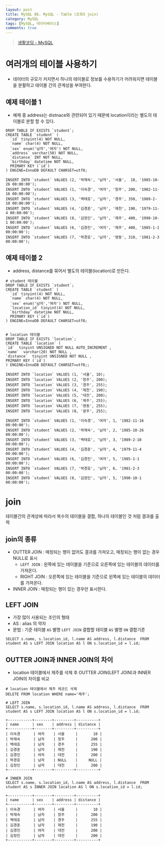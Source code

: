 ```yaml
---
layout: post
title: MySQL 06. MySQL - Table (조회5 join)
category: MySQL
tags: [MySQL, 데이터베이스]
comments: true
---
```

> [생활코딩 - MySQL ](https://opentutorials.org/course/195)    


# 여러개의 테이블 사용하기
- 데이터의 규모가 커지면서 하나의 테이블로 정보를 수용하기가 어려워지면 테이블을 분활하고 테이블 간의 관계성을 부여한다.

## 예제 테이블 1
-  예제 중 address는 distnace와 관련되어 있기 때문에 location이라는 별도의 테이블로 분할 할 수 있다.

```shell
DROP TABLE IF EXISTS `student`;
CREATE TABLE `student` (
  `id` tinyint(4) NOT NULL,
  `name` char(4) NOT NULL,
  `sex` enum('남자','여자') NOT NULL,
  `address` varchar(50) NOT NULL,
  `distance` INT NOT NULL,
  `birthday` datetime NOT NULL,
  PRIMARY KEY (`id`)
) ENGINE=InnoDB DEFAULT CHARSET=utf8;

INSERT INTO `student` VALUES (2, '박재숙', '남자', '서울',  10, '1985-10-26 00:00:00');
INSERT INTO `student` VALUES (1, '이숙경', '여자', '청주', 200, '1982-11-16 00:00:00');
INSERT INTO `student` VALUES (3, '백태호', '남자', '경주', 350, '1989-2-10 00:00:00');
INSERT INTO `student` VALUES (4, '김경훈', '남자', '제천', 190, '1979-11-4 00:00:00');
INSERT INTO `student` VALUES (8, '김정인', '남자', '제주', 400, '1990-10-1 00:00:00');
INSERT INTO `student` VALUES (6, '김경진', '여자', '제주', 400, '1985-1-1 00:00:00');
INSERT INTO `student` VALUES (7, '박경호', '남자', '영동', 310, '1981-2-3 00:00:00');
```

## 예제 테이블 2
- address, distance를 묶어서 별도의 테이블(location)로 만든다.

```shell
# student 테이블
DROP TABLE IF EXISTS `student`;
CREATE TABLE `student` (
  `id` tinyint(4) NOT NULL,
  `name` char(4) NOT NULL,
  `sex` enum('남자','여자') NOT NULL,
  `location_id` tinyint(4) NOT NULL,
  `birthday` datetime NOT NULL,
  PRIMARY KEY (`id`)
) ENGINE=InnoDB DEFAULT CHARSET=utf8;


# location 테이블
DROP TABLE IF EXISTS `location`;
CREATE TABLE `location` (
`id`  tinyint UNSIGNED NOT NULL AUTO_INCREMENT ,
`name`  varchar(20) NOT NULL ,
`distance`  tinyint UNSIGNED NOT NULL ,
PRIMARY KEY (`id`)
) ENGINE=InnoDB DEFAULT CHARSET=utf8;;
```

```shell
INSERT INTO `location` VALUES (1, '서울', 10);
INSERT INTO `location` VALUES (2, '청주', 200);
INSERT INTO `location` VALUES (3, '경주', 255);
INSERT INTO `location` VALUES (4, '제천', 190);
INSERT INTO `location` VALUES (5, '대전', 200);
INSERT INTO `location` VALUES (6, '제주', 255);
INSERT INTO `location` VALUES (7, '영동', 255);
INSERT INTO `location` VALUES (8, '광주', 255);
```

```shell
INSERT INTO `student` VALUES (1, '이숙경', '여자', 1, '1982-11-16 00:00:00');
INSERT INTO `student` VALUES (2, '박재숙', '남자', 2, '1985-10-26 00:00:00');
INSERT INTO `student` VALUES (3, '백태호', '남자', 3, '1989-2-10 00:00:00');
INSERT INTO `student` VALUES (4, '김경훈', '남자', 4, '1979-11-4 00:00:00');
INSERT INTO `student` VALUES (6, '김경진', '여자', 5, '1985-1-1 00:00:00');
INSERT INTO `student` VALUES (7, '박경호', '남자', 6, '1981-2-3 00:00:00');
INSERT INTO `student` VALUES (8, '김정인', '남자', 5, '1990-10-1 00:00:00');
```

# join
테이블간의 관계성에 따라서 복수의 테이블을 결합, 하나의 테이블인 것 처럼 결과를 출력

## join의 종류
- OUTTER JOIN : 매칭되는 행이 없어도 결과를 가져오고, 매칭되는 행이 없는 경우 NULL로 표시
  - `LEFT JOIN` : 왼쪽에 있는 테이블을 기준으로 오른쪽에 있는 테이블의 데이터를 가져온다.
  - RIGHT JOIN : 오른쪽에 있는 테이블을 기준으로 왼쪽에 있는 테이블의 데이터를 가져온다.
- INNER JOIN : 매칭되는 행이 있는 경우만 표시한다.

## LEFT JOIN
- 가장 많이 사용되는 조인의 형태
- AS : alias 의 약자
- 문법 : 기준 테이블 `AS` 별명 `LEFT JOIN` 결합할 테이블 `AS` 별명 `ON` 결합기준

```shell
SELECT s.name, s.location_id, l.name AS address, l.distance  FROM student AS s LEFT JOIN location AS l ON s.location_id = l.id;
```

## OUTTER JOIN과 INNER JOIN의 차이
- location 테이블에서 제주를 삭제 후 OUTTER JOIN(LEFT JOIN)과 INNER JOIN의 차이를 비교

```shell
# location 테이블에서 제주 레코드 삭제
DELETE FROM location WHERE name='제주';

# LEFT JOIN
SELECT s.name, s.location_id, l.name AS address, l.distance  FROM student AS s LEFT JOIN location AS l ON s.location_id = l.id;

+-----------+--------+---------+----------+
| name      | sex    | address | distance |
+-----------+--------+---------+----------+
| 이숙경      | 여자    | 서울     |       10 |
| 박재숙      | 남자    | 청주     |      200 |
| 백태호      | 남자    | 경주     |      255 |
| 김경훈      | 남자    | 제천     |      190 |
| 김경진      | 여자    | 대전     |      200 |
| 박경호      | 남자    | NULL    |     NULL |
| 김정인      | 남자    | 대전     |      200 |
+-----------+--------+---------+----------+

# INNER JOIN
SELECT s.name, s.location_id, l.name AS address, l.distance  FROM student AS s INNER JOIN location AS l ON s.location_id = l.id;

+-----------+--------+---------+----------+
| name      | sex    | address | distance |
+-----------+--------+---------+----------+
| 이숙경      | 여자    | 서울     |       10 |
| 박재숙      | 남자    | 청주     |      200 |
| 백태호      | 남자    | 경주     |      255 |
| 김경훈      | 남자    | 제천     |      190 |
| 김경진      | 여자    | 대전     |      200 |
| 김정인      | 남자    | 대전     |      200 |
+-----------+--------+---------+----------+
```
